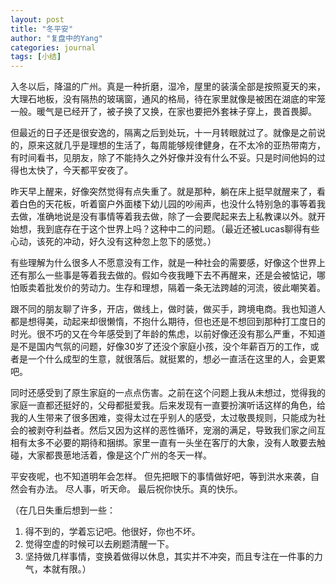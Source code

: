 ```yaml
---
layout: post
title: "冬平安"
author: "复盘中的Yang"
categories: journal
tags: [小结]
---
```


入冬以后，降温的广州。真是一种折磨，湿冷，屋里的装潢全部是按照夏天的来，大理石地板，没有隔热的玻璃窗，通风的格局，待在家里就像是被困在湖底的牢笼一般。暖气是已经开了，被子换了又换，在家也要把外套袜子穿上，畏首畏脚。

但最近的日子还是很安逸的，隔离之后到处玩，十一月转眼就过了。就像是之前说的，原来这就几乎是理想的生活了，每周能够规律健身，在不太冷的亚热带南方，有时间看书，见朋友，除了不能持久之外好像并没有什么不妥。只是时间他妈的过得也太快了，今天都平安夜了。

昨天早上醒来，好像突然觉得有点失重了。就是那种，躺在床上挺早就醒来了，看着白色的天花板，听着窗户外面楼下幼儿园的吵闹声，也没什么特别急的事等着我去做，准确地说是没有事情等着我去做，除了一会要爬起来去上私教课以外。就开始想，我到底存在于这个世界上吗？这种中二的问题。（最近还被Lucas聊得有些心动，该死的冲动，好久没有这种忽上忽下的感觉。）

有些理解为什么很多人不愿意没有工作，就是一种社会的需要感，好像这个世界上还有那么一些事是等着我去做的。假如今夜我睡下去不再醒来，还是会被惦记，哪怕贩卖着批发价的劳动力。生存和理想，隔着一条无法跨越的河流，彼此嘲笑着。

跟不同的朋友聊了许多，开店，做线上，做时装，做买手，跨境电商。我也知道人都是想得美，动起来却很懒惰，不抱什么期待，但也还是不想回到那种打工度日的时光。很不巧的又在今年感受到了年龄的焦虑，以前好像还没有那么严重，不知道是不是国内气氛的问题，好像30岁了还没个家庭小孩，没个年薪百万的工作，或者是一个什么成型的生意，就很落后。就挺累的，想必一直活在这里的人，会更累吧。

同时还感受到了原生家庭的一点点伤害。之前在这个问题上我从未想过，觉得我的家庭一直都还挺好的，父母都挺爱我。后来发现有一直要扮演听话这样的角色，给我的人生带来了很多困难，变得太过在乎别人的感受，太过敬畏规则，只能成为社会的被剥夺利益者。然后又因为这样的恶性循环，宠溺的满足，导致我们家之间互相有太多不必要的期待和捆绑。家里一直有一头坐在客厅的大象，没有人敢要去触碰，大家都畏葸地活着，像是这个广州的冬天一样。

平安夜呢，也不知道明年会怎样。
但先把眼下的事情做好吧，等到洪水来袭，自然会有办法。
尽人事，听天命。
最后祝你快乐。真的快乐。

（在几日失重后想到一些：
1. 得不到的，学着忘记吧。他很好，你也不坏。
2. 觉得空虚的时候可以去刷题清醒一下。
3. 坚持做几样事情，变换着做得以休息，其实并不冲突，而且专注在一件事的力气，本就有限。）